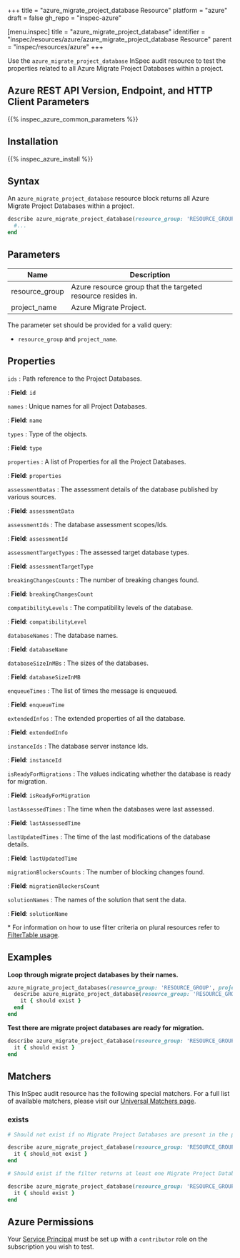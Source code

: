 +++
title = "azure_migrate_project_database Resource"
platform = "azure"
draft = false
gh_repo = "inspec-azure"

[menu.inspec]
title = "azure_migrate_project_database"
identifier = "inspec/resources/azure/azure_migrate_project_database Resource"
parent = "inspec/resources/azure"
+++

Use the `azure_migrate_project_database` InSpec audit resource to test the properties related to all Azure Migrate Project Databases within a project.

## Azure REST API Version, Endpoint, and HTTP Client Parameters

{{% inspec_azure_common_parameters %}}

## Installation

{{% inspec_azure_install %}}

## Syntax

An `azure_migrate_project_database` resource block returns all Azure Migrate Project Databases within a project.

```ruby
describe azure_migrate_project_database(resource_group: 'RESOURCE_GROUP', project_name: 'PROJECT_NAME') do
  #...
end
```

## Parameters

| Name           | Description                                                                      |
|----------------|----------------------------------------------------------------------------------|
| resource_group | Azure resource group that the targeted resource resides in.                      |
| project_name   | Azure Migrate Project.                                                           |

The parameter set should be provided for a valid query:

- `resource_group` and `project_name`.

## Properties

`ids`
: Path reference to the Project Databases.

: **Field**: `id`

`names`
: Unique names for all Project Databases.

: **Field**: `name`

`types`
: Type of the objects.

: **Field**: `type`

`properties`
: A list of Properties for all the Project Databases.

: **Field**: `properties`

`assessmentDatas`
: The assessment details of the database published by various sources.

: **Field**: `assessmentData`

`assessmentIds`
: The database assessment scopes/Ids.

: **Field**: `assessmentId`

`assessmentTargetTypes`
: The assessed target database types.

: **Field**: `assessmentTargetType`

`breakingChangesCounts`
: The number of breaking changes found.

: **Field**: `breakingChangesCount`

`compatibilityLevels`
: The compatibility levels of the database.

: **Field**: `compatibilityLevel`

`databaseNames`
: The database names.

: **Field**: `databaseName`

`databaseSizeInMBs`
: The sizes of the databases.

: **Field**: `databaseSizeInMB`

`enqueueTimes`
: The list of times the message is enqueued.

: **Field**: `enqueueTime`

`extendedInfos`
: The extended properties of all the database.

: **Field**: `extendedInfo`

`instanceIds`
: The database server instance Ids.

: **Field**: `instanceId`

`isReadyForMigrations`
: The values indicating whether the database is ready for migration.

: **Field**: `isReadyForMigration`

`lastAssessedTimes`
: The time when the databases were last assessed.

: **Field**: `lastAssessedTime`

`lastUpdatedTimes`
: The time of the last modifications of the database details.

: **Field**: `lastUpdatedTime`

`migrationBlockersCounts`
: The number of blocking changes found.

: **Field**: `migrationBlockersCount`

`solutionNames`
: The names of the solution that sent the data.

: **Field**: `solutionName`

<superscript>*</superscript> For information on how to use filter criteria on plural resources refer to [FilterTable usage](https://github.com/inspec/inspec/blob/master/dev-docs/filtertable-usage.md).

## Examples

**Loop through migrate project databases by their names.**

```ruby
azure_migrate_project_databases(resource_group: 'RESOURCE_GROUP', project_name: 'PROJECT_NAME').names.each do |name|
  describe azure_migrate_project_database(resource_group: 'RESOURCE_GROUP', project_name: 'PROJECT_NAME', name: 'NAME') do
    it { should exist }
  end
end
```

**Test there are migrate project databases are ready for migration.**

```ruby
describe azure_migrate_project_database(resource_group: 'RESOURCE_GROUP', project_name: 'PROJECT_NAME').where{ isReadyForMigration.include?(true) } do
  it { should exist }
end
```

## Matchers

This InSpec audit resource has the following special matchers. For a full list of available matchers, please visit our [Universal Matchers page](https://www.inspec.io/docs/reference/matchers/).

### exists

```ruby
# Should not exist if no Migrate Project Databases are present in the project and in the resource group

describe azure_migrate_project_database(resource_group: 'RESOURCE_GROUP', project_name: 'PROJECT_NAME') do
  it { should_not exist }
end

# Should exist if the filter returns at least one Migrate Project Databases in the project and in the resource group

describe azure_migrate_project_database(resource_group: 'RESOURCE_GROUP', project_name: 'PROJECT_NAME') do
  it { should exist }
end
```

## Azure Permissions

Your [Service Principal](https://docs.microsoft.com/en-us/azure/azure-resource-manager/resource-group-create-service-principal-portal) must be set up with a `contributor` role on the subscription you wish to test.
